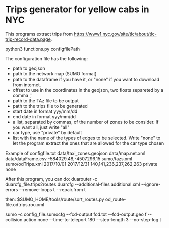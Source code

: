 # Trips generator for yellow cabs in NYC
This programs extract trips from https://www1.nyc.gov/site/tlc/about/tlc-trip-record-data.page.

python3 functions.py configfilePath

The configuration file has the following:
- path to geojson
- path to the network map (SUMO format)
- path to the dataframe if you have it, or "none" if you want to download from internet.
- offset to use in the coordinates in the geojson, two floats separeted by a comma ','
- path to the TAz file to be output
- path to the trips file to be generated
- start date in format yyy/mm/dd
- end date in format yyy/mm/dd
- a list, separated by commas, of the number of zones to be consider. If you want all, just write "all"
- car type, use "private" by default
- list with the name of the types of edges to be selected. Write "none" to let the program extract the ones that are allowed for the car type chosen

Example of configfile.txt
data/taxi_zones.geojson
data/map.net.xml
data/dataFrame.csv
-584029.48,-4507296.15
sumo/tazs.xml
sumo/odTrips.xml
2017/10/01
2017/12/31
140,141,236,237,262,263
private
none


After this program, you can do:
duarouter -c duarcfg_file.trips2routes.duarcfg --additional-files additional.xml --ignore-errors --remove-loops t --repair.from t

then:
$SUMO_HOME/tools/route/sort_routes.py od_route-file.odtrips.rou.xml

sumo -c config_file.sumocfg --fcd-output fcd.txt --fcd-output.geo f --collision.action none --time-to-teleport 180 --step-length 3 --no-step-log t
